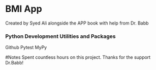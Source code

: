 # BMI App

Created by Syed Ali alongside the APP book with help from Dr. Babb

 ### Python Development Utilities and Packages
 Github
 Pytest
 MyPy
 
 #Notes
 Spent countless hours on this project. Thanks for the support Dr.Babb!